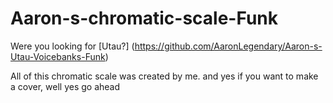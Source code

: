 # Aaron-s-chromatic-scale-Funk
Were you looking for [Utau?] (https://github.com/AaronLegendary/Aaron-s-Utau-Voicebanks-Funk)

All of this chromatic scale was created by me. and yes if you want to make a cover, well yes go ahead
